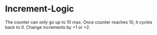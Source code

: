 # Increment-Logic

The counter can only go up to 10 max. Once counter reaches 10, it cycles back to 0. Change increments by +1 or +2.
